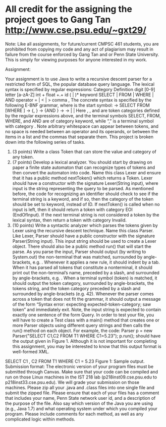 # All credit for the assigning the project goes to Gang Tan http://www.cse.psu.edu/~gxt29/

Note: Like all assignments, for future/current CMPSC 461 students, you are prohibited from copying my code and any act of plagiarism may result in failure from the course enforced by Gang Tan and or Penn State University. This is simply for viewing purposes for anyone interested in my work. 

Assignment: 

Your assignment is to use Java to write a recursive descent parser for a
restricted form of SQL, the popular database query language. The lexical
syntax is specified by regular expressions:
Category Definition
digit [0-9]
letter [a-zA-Z]
int <digit>+
float <digit>+.<digit>+
id <letter>(<letter> | <digit>)*
keyword SELECT | FROM | WHERE | AND
operator = | < | >
comma ,
The concrete syntax is specified by the following E-BNF grammar, where
<Query> is the start symbol:
<Query> -> SELECT <IDList> FROM <IDList> [WHERE <CondList>]
<IDList> -> <id> {, <id>}
<CondList> -> <Cond> {AND <Cond>}
<Cond> -> <id> <operator> <Term>
<Term> -> <id> | <int> | <float>
Here <id>, <float>, and <operator> are token categories defined by
the regular expressions above, and the terminal symbols SELECT, FROM,
WHERE, and AND are of category keyword, while “,” is a terminal symbol
with category <comma>. Note arbitrary whitespace can appear between
tokens, and no space is needed between an operator and its operands, or
between the items in a list and the commas that separate them.
This project is broken down into the following series of tasks.
1. (3 points) Write a class Token that can store the value and category
of any token.
2. (7 points) Develop a lexical analyzer. You should start by drawing on
paper a finite state automaton that can recognize types of tokens and 
then convert the automaton into code. Name this class Lexer and ensure that it has a public method nextToken() which returns a Token.
Lexer should have a constructor with the signature Lexer(String input),
where input is the string representing the query to be parsed. As
mentioned before, the code for recognizing an identifier should check
to see if the terminal string is a keyword, and if so, then the category
of the token should be set to keyword, instead of ID. If nextToken() is
called when no input is left, then it should return a token with category
EOI (EndOfInput). If the next terminal string is not considered a
token by the lexical syntax, then return a token with category Invalid.
3. (10 points) Write a syntactic analyzer which parses the tokens given by
Lexer using the recursive descent technique. Name this class Parser.
Like Lexer, Parser should have a public constructor with the signature
Parser(String input). This input string should be used to create
a Lexer object. There should also be a public method run() that
will start the parse. As you parse the input, Parser should output
(by writing to System.out) the non-terminal that was matched, surrounded
by angle-brackets, e.g. <Query>. Whenever it applies a new
rule, it should indent by a tab. When it has parsed all tokens that
constitute a nonterminal, it should print out the non-terminal’s name,
preceded by a slash, and surrounded by angle-brackets, e.g. </Query>.
When a terminal symbol (token) is matched, it should output the token
category, surrounded by angle-brackets, the tokens string, and the
token category preceded by a slash and surrounded by angle-brackets
(e.g. <Int>42</Int>). Whenever the parser comes across a token
that does not fit the grammar, it should output a message of the form
“Syntax error: expecting expected-token-category; saw token” and immediately
exit. Note, the input string is expected to contain exactly
one sentence of the form Query.
In order to test your file, you will have to create a Test class with a main()
method that creates one or more Parser objects using different query strings
and then calls the run() method on each object. For example, the code:
Parser p = new Parser("SELECT C1,C2 FROM T1 WHERE C1=5.23");
p.run();
should have the output given in Figure 1.
Although it is not important for completing this assignment, you may
be interested to know that this output format is well-formed XML.

<Query>
<Keyword>SELECT</Keyword>
<IdList>
<Id>C1</Id>
<Comma>,</Comma>
<Id>C2</Id>
</IdList>
<Keyword>FROM</Keyword>
<IdList>
<Id>T1</Id>
</IdList>
<Keyword>WHERE<Keyword>
<CondList>
<Cond>
<Id>C1</Id>
<Operator>=</Operator>
<Term>
<Float>5.23</Float>
</Term>
</Cond>
</CondList>
</Query>
Figure 1: Sample output.
Submission format: The electronic version of your program files must
be submitted through Canvas.
Make sure that your code can be compiled and run on those Linux machines
in the IST 218 lab (p218inst09.cse.psu.edu to p218inst33.cse.psu.edu).
We will grade your submission on those machines.
Please zip all your .java and .class files into one single file and submit the
zipped file. Please ensure that each of your files has a comment that includes
your name, Penn State network user id, and a description of the purpose of
the file. Also say which version of the Java you are using (e.g., Java 1.7)
and what operating system under which you compiled your program. Please
include comments for each method, as well as any complicated logic within
methods.
